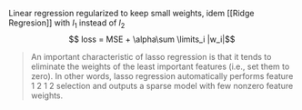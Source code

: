 Linear regression regularized to keep small weights, idem [[Ridge Regresion]] with $l_1$ instead of $l_2$
$$ loss = MSE + \alpha\sum \limits_i |w_i|$$

> An important characteristic of lasso regression is that it tends to eliminate the weights of the least important features (i.e., set them to zero). In other words, lasso regression automatically performs feature 1 2 1 2 selection and outputs a sparse model with few nonzero feature weights.

